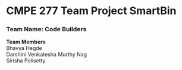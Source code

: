 # CMPE 277 Team Project SmartBin

### Team Name: Code Builders
<b>Team Members</b><br/>
Bhavya Hegde<br/>
Darshini Venkatesha Murthy Nag<br/>
Sirisha Polisetty<br/>
